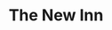 ---
Name: The New Inn
Area: Wisden
Address: 114 Main Street, Wilsden
Postcode: ", BD15 0AB"
Web: https://whatpub.com/pubs/BRA/415/new-inn-wilsden
Facebook: https://www.facebook.com/newinnwilsden
Lat: '53.822999'
Lng: "-1.860593"
Member: 'no'
Description: 
splash: 
image-credit: 
internal-link: 
internal-link-text: 
LastUpdated: '2023-02-23'
closed-date: 
title: The New Inn
permalink: "/venues/the_new_inn.html"
layout: venue_page
---